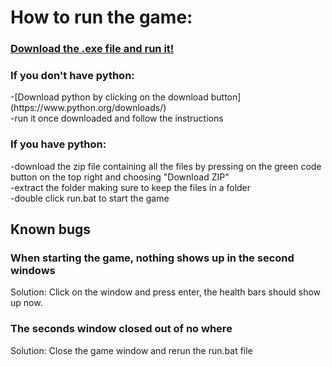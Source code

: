 <h1>How to run the game:</h1>

### [Download the .exe file and run it!](https://github.com/SciTechMC/TB-Battle-Game/releases)

<h3>If you don't have python:</h3>
-[Download python by clicking on the download button](https://www.python.org/downloads/)
<br>
-run it once downloaded and follow the instructions

<h3>If you have python:</h3>
-download the zip file containing all the files by pressing on the green code button on the top right and choosing "Download ZIP"
<br>
-extract the folder making sure to keep the files in a folder
<br>
-double click run.bat to start the game

<h2>Known bugs</h2>

<h3>When starting the game, nothing shows up in the second windows</h3>
Solution: Click on the window and press enter, the health bars should show up now.
<br>
<h3>The seconds window closed out of no where</h3>
Solution: Close the game window and rerun the run.bat file
